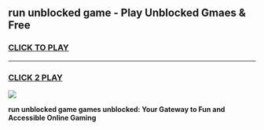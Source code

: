
## run unblocked game - Play Unblocked Gmaes & Free
<h3>
<a href="https://premium.freeplayer.one?title=run_unblocked_game&ref=19F">CLICK TO PLAY</a></h3>
<hr>

<h3>
<a href="https://premium.freeplayer.one?title=run_unblocked_game&ref=19F">CLICK 2 PLAY</a>
  
</h3>

<a href="https://premium.freeplayer.one?title=run_unblocked_game&ref=19F/"><img src="https://clearcache.store/games.png"></a>


**run unblocked game games unblocked: Your Gateway to Fun and Accessible Online Gaming**
